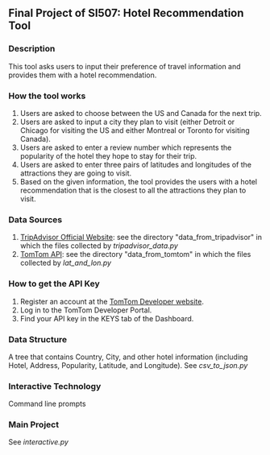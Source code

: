 ## Final Project of SI507: Hotel Recommendation Tool ##
### Description ###
This tool asks users to input their preference of travel information and provides them with a hotel recommendation.
### How the tool works ###
1. Users are asked to choose between the US and Canada for the next trip.
2. Users are asked to input a city they plan to visit (either Detroit or Chicago for visiting the US and either Montreal or Toronto for visiting Canada).
3. Users are asked to enter a review number which represents the popularity of the hotel they hope to stay for their trip.
4. Users are asked to enter three pairs of latitudes and longitudes of the attractions they are going to visit.
5. Based on the given information, the tool provides the users with a hotel recommendation that is the closest to all the attractions they plan to visit.
### Data Sources ###
1.	[TripAdvisor Official Website](https://www.tripadvisor.com/): see the directory "data_from_tripadvisor" in which the files collected by *tripadvisor_data.py*
2.  [TomTom API](https://developer.tomtom.com/geocoding-api/documentation/product-information/introduction): see the directory "data_from_tomtom" in which the files collected by *lat_and_lon.py*
### How to get the API Key ###
1. Register an account at the [TomTom Developer website](https://developer.tomtom.com/).
2. Log in to the TomTom Developer Portal.
3. Find your API key in the KEYS tab of the Dashboard.
### Data Structure ###
A tree that contains Country, City, and other hotel information (including Hotel, Address, Popularity, Latitude, and Longitude). See *csv_to_json.py*
### Interactive Technology ###
Command line prompts
### Main Project ###
See *interactive.py*
